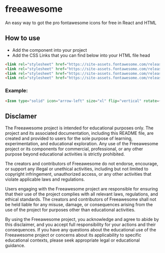 # freeawesome
An easy way to got the pro fontawesome icons for free in React and HTML


## How to use
  - Add the component into your project
  - Add the CSS Links that you can find below into your HTML file head

```html
<link rel="stylesheet" href="https://site-assets.fontawesome.com/releases/v6.5.1/css/all.css" />
<link rel="stylesheet" href="https://site-assets.fontawesome.com/releases/v6.5.1/css/sharp-solid.css" />
<link rel="stylesheet" href="https://site-assets.fontawesome.com/releases/v6.5.1/css/sharp-regular.css" />
<link rel="stylesheet" href="https://site-assets.fontawesome.com/releases/v6.5.1/css/sharp-light.css" />
```
### Example:
```html
<Icon type="solid" icon="arrow-left" size="xl" flip="vertical" rotate={180}/>
```

## Disclamer
The Freeawesome project is intended for educational purposes only. The project and its associated documentation, including this README file, are created and provided to users for the sole purpose of learning, experimentation, and educational exploration. Any use of the Freeawesome project or its components for commercial, professional, or any other purpose beyond educational activities is strictly prohibited.

The creators and contributors of Freeawesome do not endorse, encourage, or support any illegal or unethical activities, including but not limited to copyright infringement, unauthorized access, or any other activities that violate applicable laws and regulations.

Users engaging with the Freeawesome project are responsible for ensuring that their use of the project complies with all relevant laws, regulations, and ethical standards. The creators and contributors of Freeawesome shall not be held liable for any misuse, damage, or consequences arising from the use of the project for purposes other than educational activities.

By using the Freeawesome project, you acknowledge and agree to abide by this disclaimer, and you accept full responsibility for your actions and their consequences. If you have any questions about the educational use of the Freeawesome project or concerns about its applicability to specific educational contexts, please seek appropriate legal or educational guidance.
